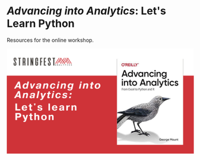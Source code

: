 #  _Advancing into Analytics_: Let's Learn Python

Resources for the online workshop. 

![Cover](images/learn-python-cover.png)
